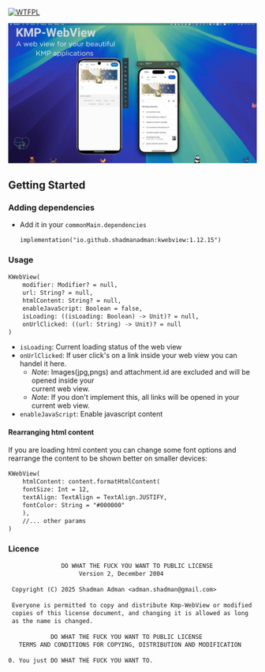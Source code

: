 <a href="http://www.wtfpl.net/"><img
       src="http://www.wtfpl.net/wp-content/uploads/2012/12/wtfpl-badge-4.png"
       width="80" height="15" alt="WTFPL" /></a>

![](poster.jpg)


<!-- GETTING STARTED -->
## Getting Started
### Adding dependencies
- Add it in your `commonMain.dependencies`
  ```
  implementation("io.github.shadmanadman:kwebview:1.12.15")
  ```

### Usage  
```
KWebView(
    modifier: Modifier? = null,
    url: String? = null,
    htmlContent: String? = null,
    enableJavaScript: Boolean = false,
    isLoading: ((isLoading: Boolean) -> Unit)? = null,
    onUrlClicked: ((url: String) -> Unit)? = null
)
```
- `isLoading`: Current loading status of the web view
- `onUrlClicked`: If user click's on a link inside your web view you can handel it here. 
   - *Note*: Images(jpg,pngs) and attachment.id are excluded and will be opened inside your     
     current web view.
   - *Note*: If you don't implement this, all links will be opened in your current web view.
- `enableJavaScript`: Enable javascript content

#### Rearranging html content
If you are loading html content you can change some font options and rearrange the content to be shown better
on smaller devices:
```
KWebView(
    htmlContent: content.formatHtmlContent(
    fontSize: Int = 12,
    textAlign: TextAlign = TextAlign.JUSTIFY,
    fontColor: String = "#000000"
    ),
    //... other params 
)
```
### Licence       
```
               DO WHAT THE FUCK YOU WANT TO PUBLIC LICENSE 
                    Version 2, December 2004 

 Copyright (C) 2025 Shadman Adman <adman.shadman@gmail.com> 

 Everyone is permitted to copy and distribute Kmp-WebView or modified 
 copies of this license document, and changing it is allowed as long 
 as the name is changed. 

            DO WHAT THE FUCK YOU WANT TO PUBLIC LICENSE 
   TERMS AND CONDITIONS FOR COPYING, DISTRIBUTION AND MODIFICATION 

0. You just DO WHAT THE FUCK YOU WANT TO.
```
